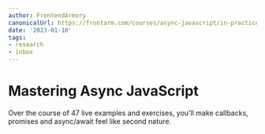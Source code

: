 ```yaml
---
author: FrontendArmory
canonicalUrl: https://frontarm.com/courses/async-javascript/in-practice/cheatsheet/
date: '2023-01-10'
tags:
- research
- inbox
---
```


# Mastering Async JavaScript

Over the course of 47 live examples and exercises, you'll make callbacks, promises and async/await feel like second nature.